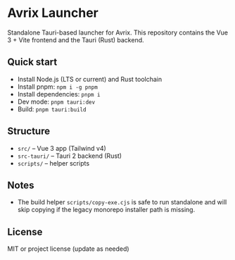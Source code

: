 # Avrix Launcher

Standalone Tauri-based launcher for Avrix. This repository contains the Vue 3 + Vite frontend and the Tauri (Rust) backend.

## Quick start
- Install Node.js (LTS or current) and Rust toolchain
- Install pnpm: `npm i -g pnpm`
- Install dependencies: `pnpm i`
- Dev mode: `pnpm tauri:dev`
- Build: `pnpm tauri:build`

## Structure
- `src/` – Vue 3 app (Tailwind v4)
- `src-tauri/` – Tauri 2 backend (Rust)
- `scripts/` – helper scripts

## Notes
- The build helper `scripts/copy-exe.cjs` is safe to run standalone and will skip copying if the legacy monorepo installer path is missing.

## License
MIT or project license (update as needed)
